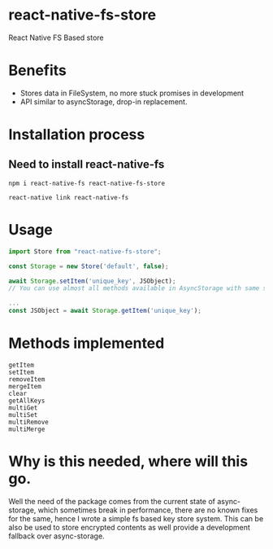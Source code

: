 # react-native-fs-store
React Native FS Based store

# Benefits
- Stores data in FileSystem, no more stuck promises in development
- API similar to asyncStorage, drop-in replacement.

# Installation process

## Need to install react-native-fs
`npm i react-native-fs react-native-fs-store`

`react-native link react-native-fs`


# Usage
```javascript
import Store from "react-native-fs-store";

const Storage = new Store('default', false);

await Storage.setItem('unique_key', JSObject);
// You can use almost all methods available in AsyncStorage with same signature.

...
const JSObject = await Storage.getItem('unique_key');
```


# Methods implemented
```
getItem
setItem
removeItem
mergeItem
clear
getAllKeys
multiGet
multiSet
multiRemove
multiMerge
```



# Why is this needed, where will this go.
Well the need of the package comes from the current state of async-storage, which sometimes break in performance, there are no known fixes for the same, hence I wrote a simple fs based key store system.
This can be also be used to store encrypted contents as well provide a development fallback over async-storage.
